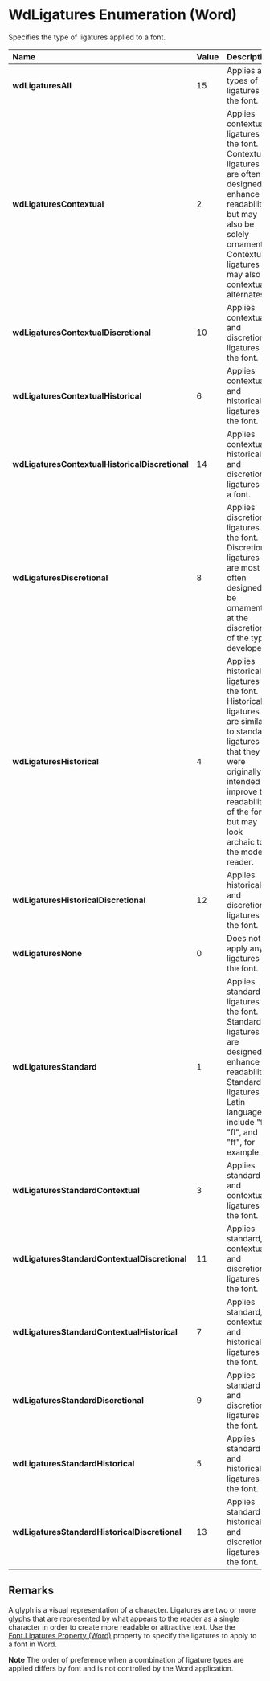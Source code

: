 
# WdLigatures Enumeration (Word)

Specifies the type of ligatures applied to a font. 



|**Name**|**Value**|**Description**|
|:-----|:-----|:-----|
| **wdLigaturesAll**|15|Applies all types of ligatures to the font.|
| **wdLigaturesContextual**|2|Applies contextual ligatures to the font. Contextual ligatures are often designed to enhance readability, but may also be solely ornamental. Contextual ligatures may also be contextual alternates.|
| **wdLigaturesContextualDiscretional**|10|Applies contextual and discretional ligatures to the font.|
| **wdLigaturesContextualHistorical**|6|Applies contextual and historical ligatures to the font.|
| **wdLigaturesContextualHistoricalDiscretional**|14|Applies contextual, historical, and discretional ligatures to a font.|
| **wdLigaturesDiscretional**|8|Applies discretional ligatures to the font. Discretional ligatures are most often designed to be ornamental at the discretion of the type developer.|
| **wdLigaturesHistorical**|4|Applies historical ligatures to the font. Historical ligatures are similar to standard ligatures in that they were originally intended to improve the readability of the font, but may look archaic to the modern reader.|
| **wdLigaturesHistoricalDiscretional**|12|Applies historical and discretional ligatures to the font.|
| **wdLigaturesNone**|0|Does not apply any ligatures to the font.|
| **wdLigaturesStandard**|1|Applies standard ligatures to the font. Standard ligatures are designed to enhance readability. Standard ligatures in Latin languages include "fi", "fl", and "ff", for example.|
| **wdLigaturesStandardContextual**|3|Applies standard and contextual ligatures to the font.|
| **wdLigaturesStandardContextualDiscretional**|11|Applies standard, contextual and discretional ligatures to the font.|
| **wdLigaturesStandardContextualHistorical**|7|Applies standard, contextual, and historical ligatures to the font.|
| **wdLigaturesStandardDiscretional**|9|Applies standard and discretional ligatures to the font.|
| **wdLigaturesStandardHistorical**|5|Applies standard and historical ligatures to the font.|
| **wdLigaturesStandardHistoricalDiscretional**|13|Applies standard historical and discretional ligatures to the font.|

## Remarks

A glyph is a visual representation of a character. Ligatures are two or more glyphs that are represented by what appears to the reader as a single character in order to create more readable or attractive text. Use the [Font.Ligatures Property (Word)](f1b0ff39-5eb5-e5a3-e0ff-3e88639670f9.md) property to specify the ligatures to apply to a font in Word.


 **Note**  The order of preference when a combination of ligature types are applied differs by font and is not controlled by the Word application.

